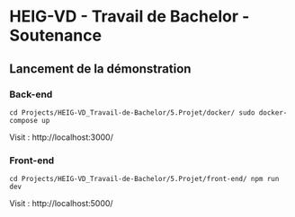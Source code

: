 # HEIG-VD - Travail de Bachelor - Soutenance

## Lancement de la démonstration

### Back-end

`
cd Projects/HEIG-VD_Travail-de-Bachelor/5.Projet/docker/
sudo docker-compose up
`

Visit : http://localhost:3000/

### Front-end
`
cd Projects/HEIG-VD_Travail-de-Bachelor/5.Projet/front-end/
npm run dev
`

Visit : http://localhost:5000/
